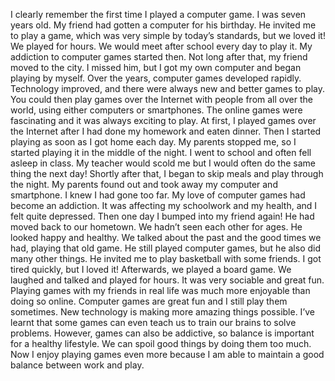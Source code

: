 I clearly remember the first time I played a computer game. I was seven years old. My friend had gotten a computer for his birthday. He invited me to play a game, which was very simple by today’s standards, but we loved it! We played for hours. We would meet after school every day to play it. My addiction to computer games started then. Not long after that, my friend moved to the city. I missed him, but I got my own computer and began playing by myself.
Over the years, computer games developed rapidly. Technology improved, and there were always new and better games to play. You could then play games over the Internet with people from all over the world, using either computers or smartphones. The online games were fascinating and it was always exciting to play.
At first, I played games over the Internet after I had done my homework and eaten dinner. Then I started playing as soon as I got home each day. My parents stopped me, so I started playing it in the middle of the night. I went to school and often fell asleep in class. My teacher would scold me but I would often do the same thing the next day! Shortly after that, I began to skip meals and play through the night. My parents found out and took away my computer and smartphone. I knew I had gone too far. My love of computer games had become an addiction. It was affecting my schoolwork and my health, and I felt quite depressed.
Then one day I bumped into my friend again! He had moved back to our hometown. We hadn’t seen each other for ages. He looked happy and healthy. We talked about the past and the good times we had, playing that old game. He still played computer games, but he also did many other things. He invited me to play basketball with some friends. I got tired quickly, but I loved it! Afterwards, we played a board game. We laughed and talked and played for hours. It was very sociable and great fun. Playing games with my friends in real life was much more enjoyable than doing so online.
Computer games are great fun and I still play them sometimes. New technology is making more amazing things possible. I’ve learnt that some games can even teach us to train our brains to solve problems. However, games can also be addictive, so balance is important for a healthy lifestyle. We can spoil good things by doing them too much. Now I enjoy playing games even more because I am able to maintain a good balance between work and play.
